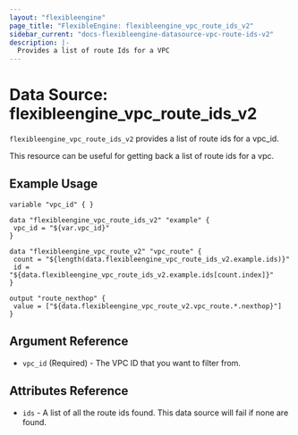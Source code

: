 ```yaml
---
layout: "flexibleengine"
page_title: "FlexibleEngine: flexibleengine_vpc_route_ids_v2"
sidebar_current: "docs-flexibleengine-datasource-vpc-route-ids-v2"
description: |-
  Provides a list of route Ids for a VPC
---
```


# Data Source: flexibleengine_vpc_route_ids_v2

`flexibleengine_vpc_route_ids_v2` provides a list of route ids for a vpc_id.

This resource can be useful for getting back a list of route ids for a vpc.

## Example Usage

 ```hcl
 variable "vpc_id" { }

data "flexibleengine_vpc_route_ids_v2" "example" {
  vpc_id = "${var.vpc_id}"
}

data "flexibleengine_vpc_route_v2" "vpc_route" {
  count = "${length(data.flexibleengine_vpc_route_ids_v2.example.ids)}"
  id = "${data.flexibleengine_vpc_route_ids_v2.example.ids[count.index]}"
}

output "route_nexthop" {
  value = ["${data.flexibleengine_vpc_route_v2.vpc_route.*.nexthop}"]
}
 ```

## Argument Reference

* `vpc_id` (Required) - The VPC ID that you want to filter from.

## Attributes Reference

* `ids` - A list of all the route ids found. This data source will fail if none are found.

